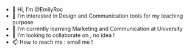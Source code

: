 - 👋 Hi, I’m @EmilyRoc
- 👀 I’m interested in Design and Communication tools for my teaching purpose
- 🌱 I’m currently learning Marketing and Communication at University
- 💞️ I’m looking to collaborate on , no idea !
- 📫 How to reach me : email me !

<!---
EmilyRoc/EmilyRoc is a ✨ special ✨ repository because its `README.md` (this file) appears on your GitHub profile.
You can click the Preview link to take a look at your changes.
--->
